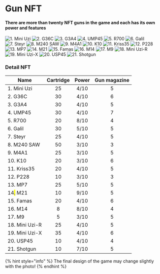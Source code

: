 # Gun NFT

#### There are more than twenty NFT guns in the game and each has its own power and features

![​1. Mini Uzi](<../../.gitbook/assets/uns--removebg-preview (1).png>) ![2. G36C](<../../.gitbook/assets/sfdgh-removebg-preview (1).png>) ![3. G3A4](<../../.gitbook/assets/rtu-removebg-preview (1).png>) ![4. UMP45](../../.gitbook/assets/png-transparent-warface-s-t-a-l-k-e-r-shadow-of-chernobyl-weapon-rate-of-fire-video-game-weapon-game-assault-rifle-video-game-removebg-preview.png) ![5. R700](../../.gitbook/assets/png-transparent-sniper-rifle-firearm-gun-ranged-weapon-sniper-rifle-sniper-weapon-rifle-removebg-preview.png) ![6. Galil](<../../.gitbook/assets/png-transparent-point-blank-weapon-gun-firearm-steyr-aug-weapon-assault-rifle-weapon-blank-removebg-preview (1).png>) ![7. Steyr](<../../.gitbook/assets/png-transparent-point-blank-weapon-cheytac-intervention-gun-fn-p90-weapon-assault-rifle-machine-gun-airsoft-thumbnail-removebg-preview (1).png>) ![8. M240 SAW](<../../.gitbook/assets/png-transparent-m249-light-machine-gun-firearm-ghost-in-the-shell-stand-alone-complex-first-assault-online-machine-gun-assault-rifle-video-game-machine-gun-removebg-preview (1).png>) ![9. M4A1](../../.gitbook/assets/png-transparent-firearm-weapon-sniper-rifle-air-gun-camo-sniper-weapon-rifle-thumbnail-removebg-preview.png) ![10. K10](../../.gitbook/assets/png-transparent-alliance-of-valiant-arms-gun-red-duck-inc-assault-rifle-garena-assault-rifle-assault-rifle-machine-gun-weapon-removebg-preview.png) ![11. Kriss35](<../../.gitbook/assets/png-transparent-alliance-of-valiant-arms-firearm-gun-barrel-fn-ballista-uzi-weapon-voting-uzi-removebg-preview (1).png>) ![12. P228](../../.gitbook/assets/nerf-rival-overwatch-tracer-gun-weapon-clothing-apparel-transparent-png-514260-removebg-preview.png) ![13. MP7](<../../.gitbook/assets/images\_\_1\_-removebg-preview (1).png>) ![14. M21](<../../.gitbook/assets/etyjuk-removebg-preview (1).png>) ![15. Famas](../../.gitbook/assets/csgo-weapon-removebg-preview.png) ![16. M14](../../.gitbook/assets/AWM-A\_Invictus\_\(1\).png) ![17. M9](<../../.gitbook/assets/weapon\_p250\_cu\_p250\_cybercroc\_light\_large.396de1d53797f8875d242d1eb33d5b81dce2bb8e (1).png>) ![18. Mini Uzi-R](../../.gitbook/assets/weapon\_mp9\_cu\_mp9\_hydra\_light\_large.b7763a811b3bc9d19d04502fba0edc6cbe355766.png) ![19. Mini Uzi-X](<../../.gitbook/assets/mac10\_allure1 (1).png>) ![20. USP45](../../.gitbook/assets/188-1884604\_clip-art-futuristic-revolvers-sci-fi-gun-png-removebg-preview.png) ![21. Shotgun](../../.gitbook/assets/png-clipart-benelli-m4-benelli-m3-benelli-armi-spa-shotgun-firearm-others-miscellaneous-ammunition-removebg-preview.png)

### Detail NFT

| Name                                     | Cartridge | Power | Gun magazine |
| ---------------------------------------- | :-------: | :---: | :----------: |
| 1.​ Mini Uzi                             |     25    |  4/10 |       5      |
| 2. G36C                                  |     30    |  4/10 |       6      |
| 3. G3A4                                  |     30    |  4/10 |       5      |
| 4. UMP45                                 |     30    |  4/10 |       7      |
| 5. R700                                  |     20    |  8/10 |       4      |
| 6. Galil                                 |     30    |  5/10 |       5      |
| 7. Steyr                                 |     25    |  4/10 |       5      |
| 8. M240 SAW                              |     50    |  3/10 |       3      |
| 9. M4A1                                  |     25    |  3/10 |       5      |
| 10. K10                                  |     20    |  3/10 |       6      |
| 11. Kriss35                              |     20    |  4/10 |       5      |
| 12. P228                                 |     10    |  3/10 |       3      |
| 13. MP7                                  |     25    |  5/10 |       5      |
| 14<mark style="color:blue;">.</mark> M21 |     10    |  9/10 |       5      |
| 15. Famas                                |     20    |  4/10 |       6      |
| 16. M14                                  |     8     |  8/10 |       4      |
| 17. M9                                   |     5     |  3/10 |       5      |
| 18. Mini Uzi-R                           |     25    |  4/10 |       5      |
| 19. Mini Uzi-X                           |     35    |  4/10 |       6      |
| 20. USP45                                |     10    |  4/10 |       4      |
| 21. Shotgun                              |     10    |  7/10 |       5      |

{% hint style="info" %}
The final design of the game may change slightly with the photo!
{% endhint %}
